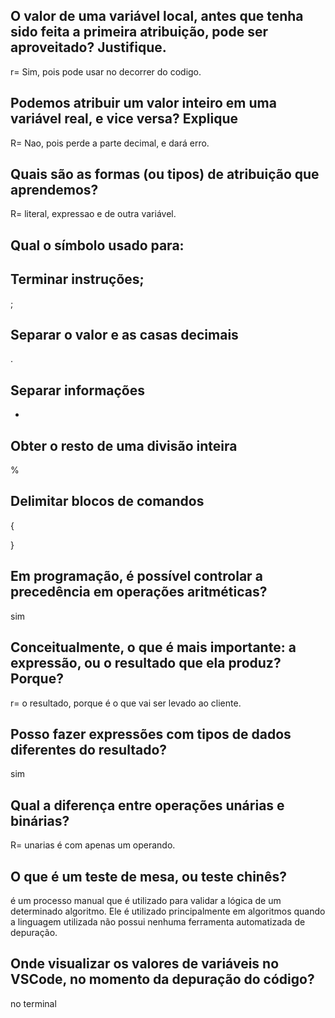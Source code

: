 
## O valor de uma variável local, antes que tenha sido feita a primeira atribuição, pode ser aproveitado? Justifique.
r= Sim, pois pode usar no decorrer do codigo.

## Podemos atribuir um valor inteiro em uma variável real, e vice versa? Explique
R= Nao, pois perde a parte decimal, e dará erro.

## Quais são as formas (ou tipos) de atribuição que aprendemos?
R= literal, expressao e de outra variável.

## Qual o símbolo usado para:

## Terminar instruções;
;

## Separar o valor e as casas decimais
.

## Separar informações
+

## Obter o resto de uma divisão inteira
%

## Delimitar blocos de comandos
{

}

## Em programação, é possível controlar a precedência em operações aritméticas?
sim 

## Conceitualmente, o que é mais importante: a expressão, ou o resultado que ela produz? Porque?
r= o resultado, porque é o que vai ser levado ao cliente.

## Posso fazer expressões com tipos de dados diferentes do resultado?
sim 

## Qual a diferença entre operações unárias e binárias?
R= unarias é com apenas um operando. 

## O que é um teste de mesa, ou teste chinês?
é um processo manual que é utilizado para validar a lógica de um determinado algoritmo. Ele é utilizado principalmente em algoritmos quando a linguagem utilizada não possui nenhuma ferramenta automatizada de depuração.

##  Onde visualizar os valores de variáveis no VSCode, no momento da depuração do código?
no terminal 
